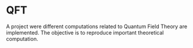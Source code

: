 # QFT
A project were different computations related to Quantum Field Theory are implemented. The objective is to reproduce important 
theoretical computation.
